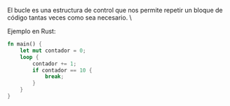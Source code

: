 El bucle es una estructura de control que nos permite repetir un bloque de código tantas veces como sea necesario\. \

Ejemplo en Rust:
```rust
fn main() {
    let mut contador = 0;
    loop {
        contador += 1;
        if contador == 10 {
            break;
        }
    }
}
```
